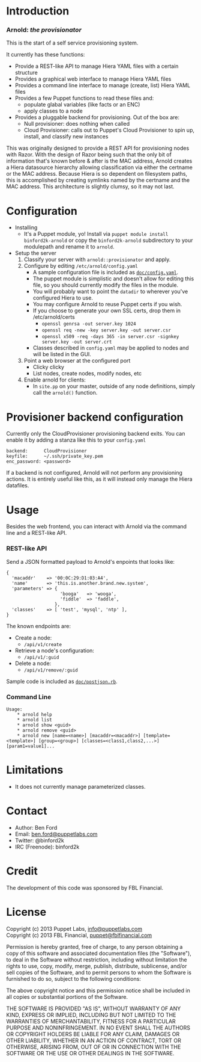 Introduction
============

### Arnold: *the provisionator*

This is the start of a self service provisioning system.

It currently has these functions:

* Provide a REST-like API to manage Hiera YAML files with a certain structure
* Provides a graphical web interface to manage Hiera YAML files
* Provides a command line interface to manage (create, list) Hiera YAML files
* Provides a few Puppet functions to read these files and:
  * populate glabal variables (like facts or an ENC)
  * apply classes to a node
* Provides a pluggable backend for provisioning. Out of the box are:
  * Null provisioner: does nothing when called
  * Cloud Provisioner: calls out to Puppet's Cloud Provisioner to spin up, install, and classify new instances

This was originally designed to provide a REST API for provisioning nodes with Razor. With the design of Razor
being such that the only bit of information that's known before & after is the MAC address, Arnold creates a
Hiera datasource hierarchy allowing classification via either the certname or the MAC address. Because Hiera
is so dependent on filesystem paths, this is accomplished by creating symlinks named by the certname and the
MAC address. This architecture is slightly clumsy, so it may not last.

Configuration
=============

* Installing
    * It's a Puppet module, yo! Install via `puppet module install binford2k-arnold` or copy the `binford2k-arnold` subdirectory to your modulepath and rename it to `arnold`.
* Setup the server
  1. Classify your server with `arnold::provisionator` and apply.
  2. Configure by editing `/etc/arnold/config.yaml`
      * A sample configuration file is included as <a href="doc/config.yaml">`doc/config.yaml`</a>.
      * The puppet module is simplistic and doesn't allow for editing this file, so you should currently modify the files in the module.
      * You will probably want to point the `datadir` to wherever you've configured Hiera to use.
      * You may configure Arnold to reuse Puppet certs if you wish.
      * If you choose to generate your own SSL certs, drop them in /etc/arnold/certs
          * `openssl genrsa -out server.key 1024`
          * `openssl req -new -key server.key -out server.csr`
          * `openssl x509 -req -days 365 -in server.csr -signkey server.key -out server.crt`
      * Classes described in `config.yaml` may be applied to nodes and will be listed in the GUI.
  3. Point a web browser at the configured port
      * Clicky clicky
      * List nodes, create nodes, modify nodes, etc
  4. Enable arnold for clients:
      * In `site.pp` on your master, outside of any node definitions, simply call the `arnold()` function.

Provisioner backend configuration
=============

Currently only the CloudProvisioner provisioning backend exits. You can enable it by
adding a stanza like this to your `config.yaml`

    backend:      CloudProvisioner
    keyfile:      ~/.ssh/private_key.pem
    enc_password: <password>

If a backend is not configured, Arnold will not perform any provisioning actions.
It is entirely useful like this, as it will instead only manage the Hiera datafiles.

Usage
=============

Besides the web frontend, you can interact with Arnold via the command line and a REST-like API.

### REST-like API

Send a JSON formatted payload to Arnold's enpoints that looks like:

    {
      'macaddr'    => '00:0C:29:D1:03:A4',
      'name'       => 'this.is.another.brand.new.system',
      'parameters' => {
                        'booga'   => 'wooga',
                        'fiddle'  => 'faddle',
                      },
      'classes'    => [ 'test', 'mysql', 'ntp' ],
    }

The known endpoints are:

* Create a node:
  * `/api/v1/create`
* Retrieve a node's configuration:
  * `/api/v1/:guid`
* Delete a node:
  * `/api/v1/remove/:guid`

Sample code is included as <a href="doc/postjson.rb">`doc/postjson.rb`</a>.

### Command Line

    Usage:
        * arnold help
        * arnold list
        * arnold show <guid>
        * arnold remove <guid>
        * arnold new [name=<name>] [macaddr=<macaddr>] [template=<template>] [group=<group>] [classes=<class1,class2,...>] [param1=value1]...

Limitations
============

* It does not currently manage parameterized classes.

Contact
=======

* Author: Ben Ford
* Email: ben.ford@puppetlabs.com
* Twitter: @binford2k
* IRC (Freenode): binford2k

Credit
=======

The development of this code was sponsored by FBL Financial.

License
=======

Copyright (c) 2013 Puppet Labs, info@puppetlabs.com  
Copyright (c) 2013 FBL Financial, puppet@fblfinancial.com

Permission is hereby granted, free of charge, to any person obtaining
a copy of this software and associated documentation files (the
"Software"), to deal in the Software without restriction, including
without limitation the rights to use, copy, modify, merge, publish,
distribute, sublicense, and/or sell copies of the Software, and to
permit persons to whom the Software is furnished to do so, subject to
the following conditions:

The above copyright notice and this permission notice shall be
included in all copies or substantial portions of the Software.

THE SOFTWARE IS PROVIDED "AS IS", WITHOUT WARRANTY OF ANY KIND,
EXPRESS OR IMPLIED, INCLUDING BUT NOT LIMITED TO THE WARRANTIES OF
MERCHANTABILITY, FITNESS FOR A PARTICULAR PURPOSE AND
NONINFRINGEMENT. IN NO EVENT SHALL THE AUTHORS OR COPYRIGHT HOLDERS BE
LIABLE FOR ANY CLAIM, DAMAGES OR OTHER LIABILITY, WHETHER IN AN ACTION
OF CONTRACT, TORT OR OTHERWISE, ARISING FROM, OUT OF OR IN CONNECTION
WITH THE SOFTWARE OR THE USE OR OTHER DEALINGS IN THE SOFTWARE.
